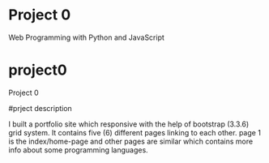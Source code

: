 # Project 0

Web Programming with Python and JavaScript
# project0
Project 0

#prject description

I built a portfolio site which responsive with the help of bootstrap (3.3.6) grid system.
It contains five (6) different pages linking to each other.
page 1 is the index/home-page and other pages are similar which contains more info about some programming languages.
